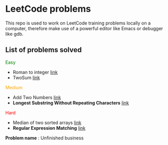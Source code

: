 # LeetCode problems
 This repo is used to work on LeetCode training problems locally on a computer, therefore make use of a powerful editor like Emacs or debugger like gdb.

## List of problems solved
<span style="color:green;">Easy</span>
* Roman to integer [link](https://leetcode.com/problems/roman-to-integer/)
* TwoSum [link](https://leetcode.com/problems/two-sum/)

<span style="color:orange;">Medium</span>
* Add Two Numbers [link](https://leetcode.com/problems/add-two-numbers/)
* **Longest Substring Without Repeating Characters** [link](https://leetcode.com/problems/longest-substring-without-repeating-characters/)

<span style="color:red;">Hard</span>
* Median of two sorted arrays [link](https://leetcode.com/problems/median-of-two-sorted-arrays/) 
* **Regular Expression Matching** [link](https://leetcode.com/problems/regular-expression-matching/)

**Problem name** : Unfinished business
